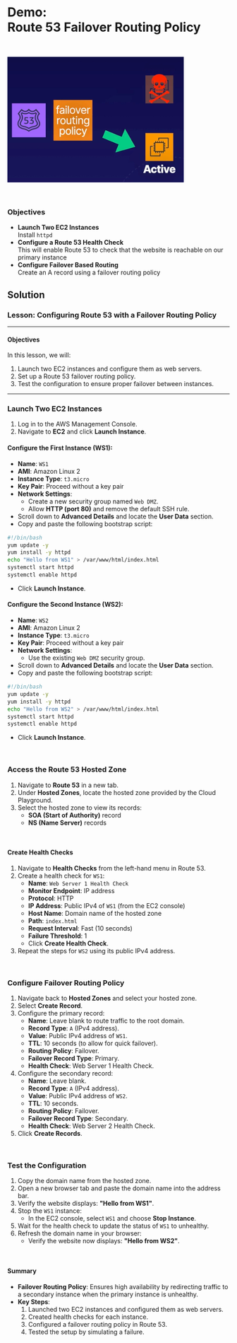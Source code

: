 # Demo:<br>Route 53 Failover Routing Policy

<br>

![](../img/demo/7.7.Route53-FailoverRouting.png)

<br>

### Objectives
- **Launch Two EC2 Instances**<br>Install `httpd`
- **Configure a Route 53 Health Check**<br>This will enable Route 53 to check that the website is reachable on our primary instance
- **Configure Failover Based Routing**<br>Create an A record using a failover routing policy

## Solution
### Lesson: Configuring Route 53 with a Failover Routing Policy

---

#### Objectives
In this lesson, we will:
1. Launch two EC2 instances and configure them as web servers.
2. Set up a Route 53 failover routing policy.
3. Test the configuration to ensure proper failover between instances.

---

### Launch Two EC2 Instances
1. Log in to the AWS Management Console.
2. Navigate to **EC2** and click **Launch Instance**.

#### Configure the First Instance (WS1):
- **Name**: `WS1`
- **AMI**: Amazon Linux 2
- **Instance Type**: `t3.micro`
- **Key Pair**: Proceed without a key pair
- **Network Settings**:
  - Create a new security group named `Web DMZ`.
  - Allow **HTTP (port 80)** and remove the default SSH rule.
- Scroll down to **Advanced Details** and locate the **User Data** section.
- Copy and paste the following bootstrap script:

```bash
#!/bin/bash
yum update -y
yum install -y httpd
echo "Hello from WS1" > /var/www/html/index.html
systemctl start httpd
systemctl enable httpd
```

- Click **Launch Instance**.

#### Configure the Second Instance (WS2):
- **Name**: `WS2`
- **AMI**: Amazon Linux 2
- **Instance Type**: `t3.micro`
- **Key Pair**: Proceed without a key pair
- **Network Settings**:
  - Use the existing `Web DMZ` security group.
- Scroll down to **Advanced Details** and locate the **User Data** section.
- Copy and paste the following bootstrap script:

```bash
#!/bin/bash
yum update -y
yum install -y httpd
echo "Hello from WS2" > /var/www/html/index.html
systemctl start httpd
systemctl enable httpd
```

- Click **Launch Instance**.

<br>

### Access the Route 53 Hosted Zone
1. Navigate to **Route 53** in a new tab.
2. Under **Hosted Zones**, locate the hosted zone provided by the Cloud Playground.
3. Select the hosted zone to view its records:
   - **SOA (Start of Authority)** record
   - **NS (Name Server)** records

<br>

#### Create Health Checks
1. Navigate to **Health Checks** from the left-hand menu in Route 53.
2. Create a health check for `WS1`:
   - **Name**: `Web Server 1 Health Check`
   - **Monitor Endpoint**: IP address
   - **Protocol**: HTTP
   - **IP Address**: Public IPv4 of `WS1` (from the EC2 console)
   - **Host Name**: Domain name of the hosted zone
   - **Path**: `index.html`
   - **Request Interval**: Fast (10 seconds)
   - **Failure Threshold**: 1
   - Click **Create Health Check**.
3. Repeat the steps for `WS2` using its public IPv4 address.

<br>

### Configure Failover Routing Policy
1. Navigate back to **Hosted Zones** and select your hosted zone.
2. Select **Create Record**.
3. Configure the primary record:
   - **Name**: Leave blank to route traffic to the root domain.
   - **Record Type**: `A` (IPv4 address).
   - **Value**: Public IPv4 address of `WS1`.
   - **TTL**: 10 seconds (to allow for quick failover).
   - **Routing Policy**: Failover.
   - **Failover Record Type**: Primary.
   - **Health Check**: Web Server 1 Health Check.
4. Configure the secondary record:
   - **Name**: Leave blank.
   - **Record Type**: `A` (IPv4 address).
   - **Value**: Public IPv4 address of `WS2`.
   - **TTL**: 10 seconds.
   - **Routing Policy**: Failover.
   - **Failover Record Type**: Secondary.
   - **Health Check**: Web Server 2 Health Check.
5. Click **Create Records**.

<br>

### Test the Configuration
1. Copy the domain name from the hosted zone.
2. Open a new browser tab and paste the domain name into the address bar.
3. Verify the website displays: **"Hello from WS1"**.
4. Stop the `WS1` instance:
   - In the EC2 console, select `WS1` and choose **Stop Instance**.
5. Wait for the health check to update the status of `WS1` to unhealthy.
6. Refresh the domain name in your browser:
   - Verify the website now displays: **"Hello from WS2"**.

<br>

#### Summary
- **Failover Routing Policy**: Ensures high availability by redirecting traffic to a secondary instance when the primary instance is unhealthy.
- **Key Steps**:
  1. Launched two EC2 instances and configured them as web servers.
  2. Created health checks for each instance.
  3. Configured a failover routing policy in Route 53.
  4. Tested the setup by simulating a failure.

